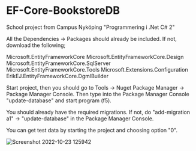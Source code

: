 # EF-Core-BookstoreDB
School project from Campus Nyköping "Programmering i .Net C# 2"

All the Dependencies -> Packages should already be included.
If not, download the following;

Microsoft.EntityFrameworkCore
Microsoft.EntityFrameworkCore.Design
Microsoft.EntityFrameworkCore.SqlServer
Microsoft.EntityFrameworkCore.Tools
Microsoft.Extensions.Configuration
ErikEJ.EntityFrameworkCore.DgmlBuilder

Start project, then you should go to Tools -> Nuget Package Manager -> Package Manager Console.
Then type into the Package Manager Console "update-database" and start program (f5).

You should already have the required migrations. If not, do "add-migration a1" -> "update-database" in the Package Manager Console.

You can get test data by starting the project and choosing option "0".


![Screenshot 2022-10-23 125942](https://user-images.githubusercontent.com/90194213/197388400-1df83fd6-9ed1-4515-b5d1-e1147ccbc2a2.png)
